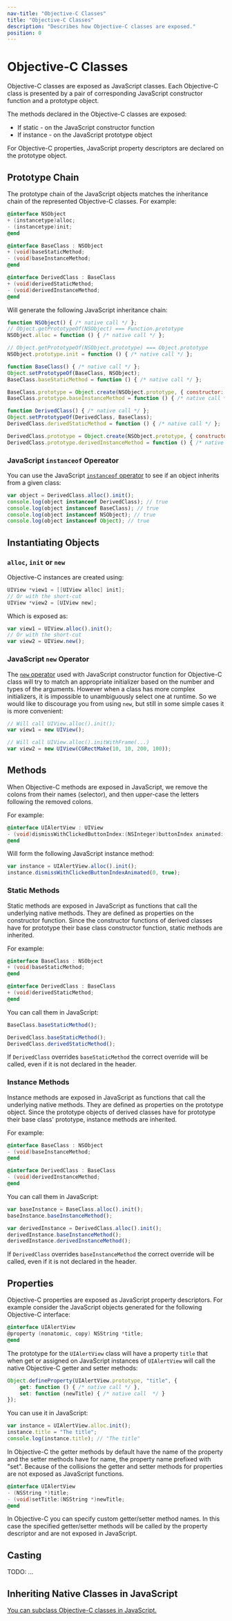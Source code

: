 ```yaml
---
nav-title: "Objective-C Classes"
title: "Objective-C Classes"
description: "Describes how Objective-C classes are exposed."
position: 0
---
```


# Objective-C Classes
Objective-C classes are exposed as JavaScript classes. Each Objective-C class is presented by a pair of corresponding JavaScript constructor function and a prototype object.

The methods declared in the Objective-C classes are exposed:
  * If static - on the JavaScript constructor function
  * If instance - on the JavaScript prototype object

For Objective-C properties, JavaScript property descriptors are declared on the prototype object.

## Prototype Chain
The prototype chain of the JavaScript objects matches the inheritance chain of the represented Objective-C classes. For example:

```objective-c
@interface NSObject
+ (instancetype)alloc;
- (instancetype)init;
@end

@interface BaseClass : NSObject
+ (void)baseStaticMethod;
- (void)baseInstanceMethod;
@end

@interface DerivedClass : BaseClass
+ (void)derivedStaticMethod;
- (void)derivedInstanceMethod;
@end
```

Will generate the following JavaScript inheritance chain:

```javascript
function NSObject() { /* native call */ };
// Object.getPrototypeOf(NSObject) === Function.prototype
NSObject.alloc = function () { /* native call */ };

// Object.getPrototypeOf(NSObject.prototype) === Object.prototype
NSObject.prototype.init = function () { /* native call */ };

function BaseClass() { /* native call */ };
Object.setPrototypeOf(BaseClass, NSObject);
BaseClass.baseStaticMethod = function () { /* native call */ };

BaseClass.prototype = Object.create(NSObject.prototype, { constructor: BaseClass });
BaseClass.prototype.baseInstanceMethod = function () { /* native call */ };

function DerivedClass() { /* native call */ };
Object.setPrototypeOf(DerivedClass, BaseClass);
DerivedClass.derivedStaticMethod = function () { /* native call */ };

DerivedClass.prototype = Object.create(NSObject.prototype, { constructor: DerivedClass });
DerivedClass.prototype.derivedInstanceMethod = function () { /* native call */ };
```

### JavaScript `instanceof` Opereator
You can use the JavaScript [`instanceof` operator](https://developer.mozilla.org/en-US/docs/Web/JavaScript/Reference/Operators/instanceof) to see if an object inherits from a given class:
```javascript
var object = DerivedClass.alloc().init();
console.log(object instanceof DerivedClass); // true
console.log(object instanceof BaseClass); // true
console.log(object instanceof NSObject); // true
console.log(object instanceof Object); // true
```

## Instantiating Objects

### `alloc`, `init` or `new`
Objective-C instances are created using:
```objective-c
UIView *view1 = [[UIView alloc] init];
// Or with the short-cut
UIView *view2 = [UIView new];
```

Which is exposed as:
```javascript
var view1 = UIView.alloc().init();
// Or with the short-cut
var view2 = UIView.new();
```

### JavaScript `new` Operator
The [`new` operator](https://developer.mozilla.org/en-US/docs/Web/JavaScript/Reference/Operators/new) used with JavaScript constructor function for Objective-C class will try to match an appropriate initializer based on the number and types of the arguments. However when a class has more complex initializers, it is impossible to unambiguously select one at runtime. So we would like to discourage you from using `new`, but still in some simple cases it is more convenient:

```javascript
// Will call UIView.alloc().init();
var view1 = new UIView();

// Will call UIView.alloc().initWithFrame(...)
var view2 = new UIView(CGRectMake(10, 10, 200, 100));
```

## Methods
When Objective-C methods are exposed in JavaScript, we remove the colons from their names (selector), and then upper-case the letters following the removed colons.

For example:
```objective-c
@interface UIAlertView : UIView
- (void)dismissWithClickedButtonIndex:(NSInteger)buttonIndex animated:(BOOL)animated;
@end
```
Will form the following JavaScript instance method:
```javascript
var instance = UIAlertView.alloc().init();
instance.dismissWithClickedButtonIndexAnimated(0, true);
```

### Static Methods
Static methods are exposed in JavaScript as functions that call the underlying native methods. They are defined as properties on the constructor function. Since the constructor functions of derived classes have for prototype their base class constructor function, static methods are inherited.

For example:
```objective-c
@interface BaseClass : NSObject
+ (void)baseStaticMethod;
@end

@interface DerivedClass : BaseClass
+ (void)derivedStaticMethod;
@end
```

You can call them in JavaScript:
```javascript
BaseClass.baseStaticMethod();

DerivedClass.baseStaticMethod();
DerivedClass.derivedStaticMethod();
```

If `DerivedClass` overrides `baseStaticMethod` the correct override will be called, even if it is not declared in the header.

### Instance Methods
Instance methods are exposed in JavaScript as functions that call the underlying native methods. They are defined as properties on the prototype object. Since the prototype objects of derived classes have for prototype their base class' prototype, instance methods are inherited.

For example:
```objective-c
@interface BaseClass : NSObject
- (void)baseInstanceMethod;
@end

@interface DerivedClass : BaseClass
- (void)derivedInstanceMethod;
@end
```

You can call them in JavaScript:
```javascript
var baseInstance = BaseClass.alloc().init();
baseInstance.baseInstanceMethod();

var derivedInstance = DerivedClass.alloc().init();
derivedInstance.baseInstanceMethod();
derivedInstance.derivedInstanceMethod();
```

If `DerivedClass` overrides `baseInstanceMethod` the correct override will be called, even if it is not declared in the header.

## Properties
Objective-C properties are exposed as JavaScript property descriptors. For example consider the JavaScript objects generated for the following Objective-C interface:
```objective-c
@interface UIAlertView
@property (nonatomic, copy) NSString *title;
@end
```

The prototype for the `UIAlertView` class will have a property `title` that when get or assigned on JavaScript instances of `UIAlertView` will call the native Objective-C getter and setter methods:

```javascript
Object.defineProperty(UIAlertView.prototype, "title", {
    get: function () { /* native call */ },
    set: function (newTitle) { /* native call  */ }
});
```

You can use it in JavaScript:
```javascript
var instance = UIAlertView.alloc.init();
instance.title = "The title";
console.log(instance.title); // "The title"
```

In Objective-C the getter methods by default have the name of the property and the setter methods have for name, the property name prefixed with "set". Because of the collisions the getter and setter methods for properties are not exposed as JavaScript functions.

```objective-c
@interface UIAlertView
- (NSString *)title;
- (void)setTitle:(NSString *)newTitle;
@end
```

In Objective-C you can specify custom getter/setter method names. In this case the specified getter/setter methods will be called by the property descriptor and are not exposed in JavaScript.

## Casting

TODO: ...

## Inheriting Native Classes in JavaScript
[You can subclass Objective-C classes in JavaScript.](../how-to/ObjC-Subclassing.md)
